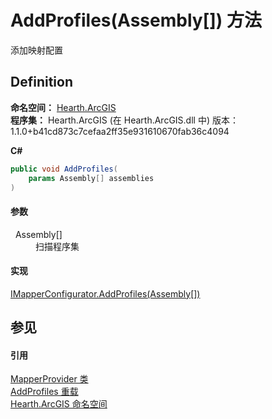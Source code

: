 # AddProfiles(Assembly[]) 方法


添加映射配置



## Definition
**命名空间：** <a href="N_Hearth_ArcGIS">Hearth.ArcGIS</a>  
**程序集：** Hearth.ArcGIS (在 Hearth.ArcGIS.dll 中) 版本：1.1.0+b41cd873c7cefaa2ff35e931610670fab36c4094

**C#**
``` C#
public void AddProfiles(
	params Assembly[] assemblies
)
```



#### 参数
<dl><dt>  Assembly[]</dt><dd>扫描程序集</dd></dl>

#### 实现
<a href="M_Hearth_ArcGIS_IMapperConfigurator_AddProfiles">IMapperConfigurator.AddProfiles(Assembly[])</a>  


## 参见


#### 引用
<a href="T_Hearth_ArcGIS_MapperProvider">MapperProvider 类</a>  
<a href="Overload_Hearth_ArcGIS_MapperProvider_AddProfiles">AddProfiles 重载</a>  
<a href="N_Hearth_ArcGIS">Hearth.ArcGIS 命名空间</a>  

